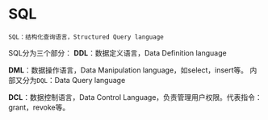 # SQL
    SQL：结构化查询语言，Structured Query language
SQL分为三个部分：
**DDL**：数据定义语言，Data Definition language

**DML**：数据操作语言，Data Manipulation language，如select，insert等。
   内部又分为`DQL`：Data Query language
   
**DCL**：数据控制语言，Data Control Language，负责管理用户权限。代表指令：grant，revoke等。
